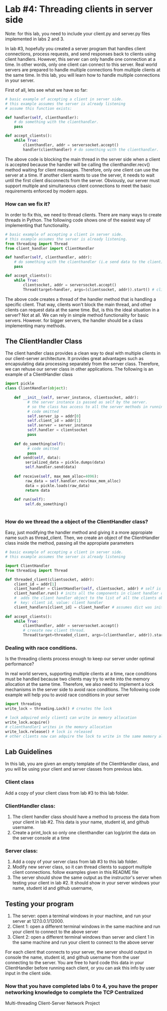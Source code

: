 # Lab #4: Threading clients in server side 

Note: for this lab, you need to include your client.py and server.py files implemented in labs 2 and 3. 

In lab #3, hopefully you created a server program that handles client connections, process requests, and 
send responses back to clients using client handlers. However, this server can only handle one connection
at a time. In other words, only one client can connect to this server. Real world servers are 
prepared to handle multiple connections from multiple clients at the same time. In this lab, you will learn how to 
handle multiple connections in your server. 

First of all, lets see what we have so far: 

```python
# basic example of accepting a client in server side.
# this example assumes the server is already listening
# assume this function exists:

def handler(self, clienthandler):
    # do something with the clienthandler.
    pass

def accept_clients():
    while True:
        clienthandler, addr = serversocket.accept() 
        handler(clienthandler) # do something with the clienthandler. 
```
The above code is blocking the main thread in the server side when a client is accepted because the 
handler will be calling the clienthandler.recv() method waiting for client messages. Therefore, only one 
client can use the server at a time. If another client wants to use the server, it needs to wait until the
first client disconnects from the server. Obviously, our server must support multiple and simultaneous
client connections to meet the basic requirements enforced by modern apps.  

### How can we fix it? 

In order to fix this, we need to thread clients. There are many ways to create threads in Python. The following code 
shows one of the easiest way of implementing that functionality. 

```python
# basic example of accepting a client in server side.
# this example assumes the server is already listening. 
from threading import Thread 
from client_handler import ClientHandler

def handler(self, clienthandler, addr):
    # do something with the clienthandler (i.e send data to the client)
    pass

def accept_clients():
    while True:
        clientsocket, addr = serversocket.accept()
        Thread(target=handler, args=(clientsocket, addr)).start() # client thread started   
```

The above code creates a thread of the handler method that is handling a specific client. That way, clients
won't block the main thread, and other clients can request data at the same time. But, is this the ideal 
situation in a server? Not at all. We can rely in simple method functionality for basic servers. However. 
for bigger servers, the handler should be a class implementing many methods. 

## The ClientHandler Class 

The client handler class provides a clean way to deal with multiple clients in our client-server architecture.
It provides great advantages such as encapsulating data processing separately from the server class. Therefore, 
we can rehuse our server class in other applications. The following is an example of a ClientHandler class

```python
import pickle
class ClientHandler(object):
 
    def __init__(self, server_instance, clientsocket, addr):
          # the server instance is passed as self by the server. 
          # so the class has access to all the server methods in running time
          # code omitted
          self.server_ip = addr[0]
          self.client_id = addr[1]
          self.server = server_instance
          self.handler = clientsocket
          pass
   
    def do_something(self):
          # code omitted
          pass
    def send(self, data): 
         serialized_data = pickle.dumps(data)
         self.handler.send(data)
         
    def receive(self, max_mem_alloc=4096):
         raw_data = self.handler.recv(max_mem_alloc)
         data = pickle.loads(raw_data)
         return data
    
    def run(self):
         self.do_something()
         
```

### How do we thread the a object of the ClientHandler class?

Easy, just modifying the handler method and giving it a more appropiate name such as thread_client. Then, we
create an object of the ClientHandler class inside the method, passing all the appropiate parameters 

```python
# basic example of accepting a client in server side.
# this example assumes the server is already listening

import ClientHandler 
from threading import Thread

def threaded_client(clientsocket, addr):
    client_id = addr[1]
    client_handler = ClientHandler(self, clientsocket, addr) # self is the server instance
    client_handler.run() # inits all the components in client handler object
    #  adds the client handler object to the list of all the clients objects created by this server. 
    #  key: client id, value: client handler
    client_handlers[client_id] = client_handler # assumes dict was initialized in class constructor
   
def accept_clients():
    while True:
        clienthandler, addr = serversocket.accept() 
        # creeate new client thread. 
        Thread(target=threaded_client, args=(clienthandler, addr)).start() 
```

### Dealing with race conditions. 

Is the threading clients process enough to keep our server under optimal performance? 

In real world servers, supporting multiple clients at a time, race conditions must be handled because two clients
may try to write into the memory allocation at the same time. Therefore, we also need to implement a lock mechanisms in 
the server side to avoid race conditions. The following code example will help you to avoid race conditions in 
your server

```python
import threading
write_lock = threading.Lock() # creates the lock

# lock adquired only client1 can write in memory allocation
write_lock.acquire() 
# clienthandler1 writes in the memory allocation
write_lock.release() # lock is released
# other clients now can adquire the lock to write in the same memory allocation. 
```

## Lab Guidelines 

In this lab, you are given an empty template of the ClientHandler class, and you will be using your client
and server classes from previous labs.

### Client class
Add a copy of your client class from lab #3 to this lab folder.

### ClientHandler class: 
1. The client handler class should have a method to process the data from your client in lab #2. This data is
your name, student id, and github username.
2. Create a print_lock so only one clienthandler can log/print the data on the server console at a time

### Server class: 
1. Add a copy of your server class from lab #3 to this lab folder.
2. Modify new server class, so it can thread clients to support multiple client connections. follow examples given 
in this README file
2. The server should show the same output as the instructor's server when testing your client in lab #2. 
It should show in your server windows your name, student id and github username, 

## Testing your program

1. The server: open a terminal windows in your machine, and run your server at 127.0.0.1/12000. 
2. Client 1: open a different terminal windows in the same machine and run your client to connect to the
above server 
3. Client 2: open a different terminal windows than server and client 1 in the same machine and run your client to connect to the
above server 

For each client that connects to your server, the server should output in console the name, student id, and 
github username from the user connecting to the server. You are free to hard code this data in your
ClientHandler before running each client, or you can ask this info by user input in the client side. 

### Now that you have completed labs 0 to 4, you have the proper networking knowledge to complete the TCP Centralized 
Multi-threading Client-Server Network Project








